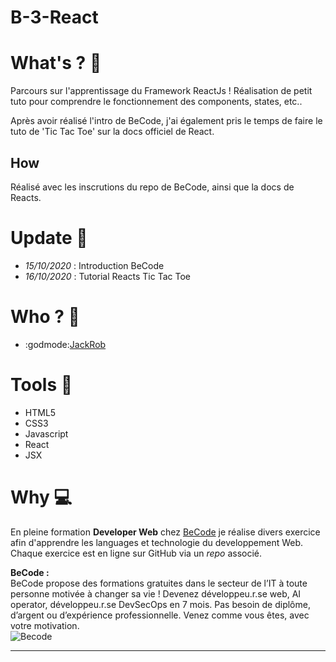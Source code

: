 # B-3-React

# **What's ? :mag_right:**
Parcours sur l'apprentissage du Framework ReactJs ! 
Réalisation de petit tuto pour comprendre le fonctionnement des components, states, etc.. 

Après avoir réalisé l'intro de BeCode, j'ai également pris le temps de faire le tuto de 'Tic Tac Toe' sur la docs officiel de React.

## **How**
Réalisé avec les inscrutions du repo de BeCode, ainsi que la docs de Reacts. 

# **Update :scroll:**  
  - *15/10/2020* : Introduction BeCode
  - *16/10/2020* : Tutorial Reacts Tic Tac Toe   

# **Who ? :busts_in_silhouette:**
- :godmode:[JackRob](https://github.com/JackRob)

# **Tools :wrench:** 
- HTML5
- CSS3
- Javascript
- React
- JSX

# **Why :computer:**
En pleine formation **Developer Web** chez [BeCode](https://becode.org/) je réalise divers exercice afin d'apprendre les languages et technologie du developpement Web. Chaque exercice est en ligne sur GitHub via un *repo* associé.  
 
**BeCode :**    
BeCode propose des formations gratuites dans le secteur de l’IT à toute personne motivée à changer sa vie ! Devenez développeu.r.se web, AI operator, développeu.r.se DevSecOps en 7 mois. Pas besoin de diplôme, d’argent ou d’expérience professionnelle. Venez comme vous êtes, avec votre motivation.  
![Becode](https://becode.org/app/uploads/2020/03/bc_mailsign_seal.png)
****
